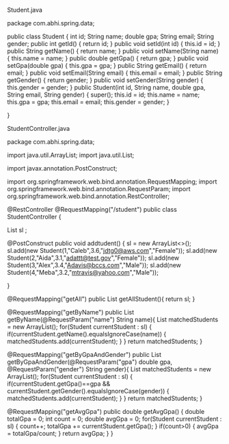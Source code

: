 Student.java

package com.abhi.spring.data;

public class Student {
   int id;
   String name;
   double gpa;
   String email;
   String gender;
   public int getId() {
       return id;
   }
   public void setId(int id) {
       this.id = id;
   }
   public String getName() {
       return name;
   }
   public void setName(String name) {
       this.name = name;
   }
   public double getGpa() {
       return gpa;
   }
   public void setGpa(double gpa) {
       this.gpa = gpa;
   }
   public String getEmail() {
       return email;
   }
   public void setEmail(String email) {
       this.email = email;
   }
   public String getGender() {
       return gender;
   }
   public void setGender(String gender) {
       this.gender = gender;
   }
   public Student(int id, String name, double gpa, String email, String gender) {
       super();
       this.id = id;
       this.name = name;
       this.gpa = gpa;
       this.email = email;
       this.gender = gender;
   }
  
  
}

StudentController.java

package com.abhi.spring.data;

import java.util.ArrayList;
import java.util.List;

import javax.annotation.PostConstruct;

import org.springframework.web.bind.annotation.RequestMapping;
import org.springframework.web.bind.annotation.RequestParam;
import org.springframework.web.bind.annotation.RestController;

@RestController
@RequestMapping("/student")
public class StudentController {
  
   List<Student> sl ;
  
   @PostConstruct
   public void addtudent() {
       sl = new ArrayList<>();
       sl.add(new Student(1,"Caleb",3.6,"jdtg0@aws.com","Female"));
       sl.add(new Student(2,"Aida",3.1,"adattt@test.gov","Female"));
       sl.add(new Student(3,"Alex",3.4,"Adavis@bccs.com","Male"));
       sl.add(new Student(4,"Meba",3.2,"mtravis@yahoo.com","Male"));
      
   }
  
   @RequestMapping("getAll")
   public List<Student> getAllStudent(){
       return sl;
   }
  
   @RequestMapping("getByName")
   public List<Student> getByName(@RequestParam("name") String name){
       List<Student> matchedStudents = new ArrayList<Student>();
       for(Student currentStudent : sl) {
           if(currentStudent.getName().equalsIgnoreCase(name)) {
               matchedStudents.add(currentStudent);
           }
       }
       return matchedStudents;
   }

  
   @RequestMapping("getByGpaAndGender")
   public List<Student> getByGpaAndGender(@RequestParam("gpa") double gpa, @RequestParam("gender") String gender){
       List<Student> matchedStudents = new ArrayList<Student>();
       for(Student currentStudent : sl) {
           if(currentStudent.getGpa()==gpa && currentStudent.getGender().equalsIgnoreCase(gender)) {
               matchedStudents.add(currentStudent);
           }
       }
       return matchedStudents;
   }
  
  
   @RequestMapping("getAvgGpa")
   public double getAvgGpa() {
       double totalGpa = 0;
       int count = 0;
       double avgGpa = 0;
       for(Student currentStudent : sl) {
           count++;
           totalGpa += currentStudent.getGpa();
       }
       if(count>0) {
           avgGpa = totalGpa/count;
       }
       return avgGpa;
   }
}
